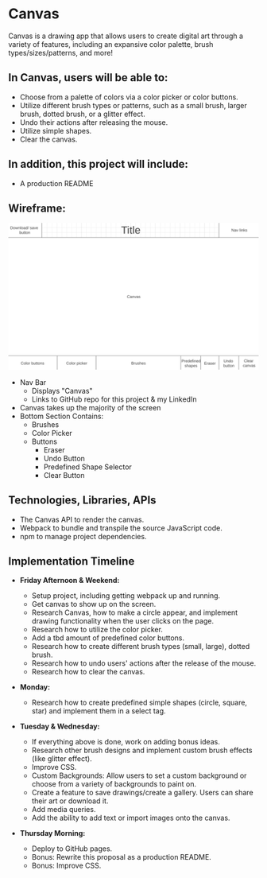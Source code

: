 # Canvas
Canvas is a drawing app that allows users to create digital art through a variety of features, including an expansive color palette, brush types/sizes/patterns, and more!

## In Canvas, users will be able to:
- Choose from a palette of colors via a color picker or color buttons.
- Utilize different brush types or patterns, such as a small brush, larger brush, dotted brush, or a glitter effect.
- Undo their actions after releasing the mouse.
- Utilize simple shapes.
- Clear the canvas.

## In addition, this project will include:
- A production README

## Wireframe:
![wireframe](./assets/wireframe.png)
- Nav Bar
  - Displays "Canvas"
  - Links to GitHub repo for this project & my LinkedIn
- Canvas takes up the majority of the screen
- Bottom Section Contains:
  - Brushes
  - Color Picker
  - Buttons
    - Eraser
    - Undo Button
    - Predefined Shape Selector
    - Clear Button

## Technologies, Libraries, APIs
- The Canvas API to render the canvas.
- Webpack to bundle and transpile the source JavaScript code.
- npm to manage project dependencies.

## Implementation Timeline
- **Friday Afternoon & Weekend:**
  - Setup project, including getting webpack up and running.
  - Get canvas to show up on the screen.
  - Research Canvas, how to make a circle appear, and implement drawing functionality when the user clicks on the page.
  - Research how to utilize the color picker.
  - Add a tbd amount of predefined color buttons.
  - Research how to create different brush types (small, large), dotted brush.
  - Research how to undo users' actions after the release of the mouse.
  - Research how to clear the canvas.

- **Monday:**
  - Research how to create predefined simple shapes (circle, square, star) and implement them in a select tag.

- **Tuesday & Wednesday:**
  - If everything above is done, work on adding bonus ideas.
  - Research other brush designs and implement custom brush effects (like glitter effect).
  - Improve CSS.
  - Custom Backgrounds: Allow users to set a custom background or choose from a variety of backgrounds to paint on.
  - Create a feature to save drawings/create a gallery. Users can share their art or download it.
  - Add media queries.
  - Add the ability to add text or import images onto the canvas.

- **Thursday Morning:**
  - Deploy to GitHub pages.
  - Bonus: Rewrite this proposal as a production README.
  - Bonus: Improve CSS.
